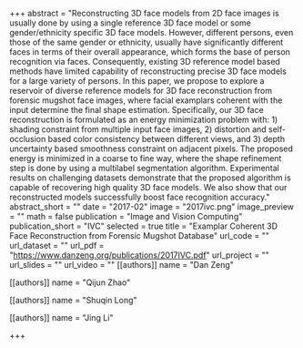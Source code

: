 +++
abstract = "Reconstructing 3D face models from 2D face images is usually done by using a single reference 3D face model or some gender/ethnicity specific 3D face models. However, different persons, even those of the same gender or ethnicity, usually have significantly different faces in terms of their overall appearance, which forms the base of person recognition via faces. Consequently, existing 3D reference model based methods have limited capability of reconstructing precise 3D face models for a large variety of persons. In this paper, we propose to explore a reservoir of diverse reference models for 3D face reconstruction from forensic mugshot face images, where facial examplars coherent with the input determine the final shape estimation. Specifically, our 3D face reconstruction is formulated as an energy minimization problem with: 1) shading constraint from multiple input face images, 2) distortion and self-occlusion based color consistency between different views, and 3) depth uncertainty based smoothness constraint on adjacent pixels. The proposed energy is minimized in a coarse to fine way, where the shape refinement step is done by using a multilabel segmentation algorithm. Experimental results on challenging datasets demonstrate that the proposed algorithm is capable of recovering high quality 3D face models. We also show that our reconstructed models successfully boost face recognition accuracy."
abstract_short = ""
date = "2017-02"
image = "2017ivc.png"
image_preview = ""
math = false
publication = "Image and Vision Computing"
publication_short = "IVC"
selected = true
title = "Examplar Coherent 3D Face Reconstruction from Forensic Mugshot Database"
url_code = ""
url_dataset = ""
url_pdf = "https://www.danzeng.org/publications/2017IVC.pdf"
url_project = ""
url_slides = ""
url_video = ""
[[authors]]
	name = "Dan Zeng"

[[authors]]
    name = "Qijun Zhao"

[[authors]]
    name = "Shuqin Long"

[[authors]]
	name = "Jing Li"

+++